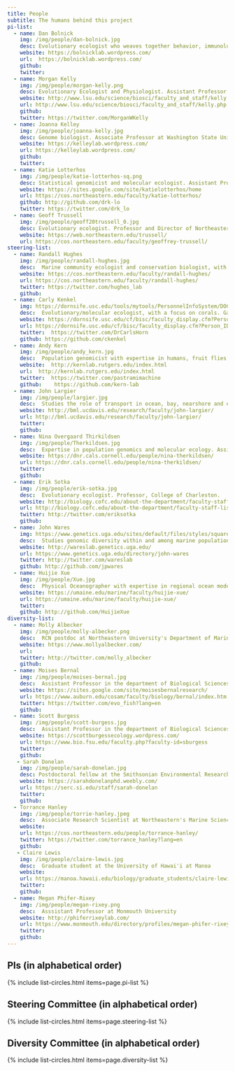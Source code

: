 ```yaml
---
title: People  
subtitle: The humans behind this project
pi-list: 
  - name: Dan Bolnick
    img: /img/people/dan-bolnick.jpg
    desc: Evolutionary ecologist who weaves together behavior, immunology, and genetics. Professor at the University of Conneticut.
    website: https://bolnicklab.wordpress.com/
    url:  https://bolnicklab.wordpress.com/
    github: 
    twitter:
  - name: Morgan Kelly
    img: /img/people/morgan-kelly.png
    desc: Evolutionary Ecologist and Physiologist. Assistant Professor at Lousiana State University.
    website: http://www.lsu.edu/science/biosci/faculty_and_staff/kelly.php
    url: http://www.lsu.edu/science/biosci/faculty_and_staff/kelly.php
    github: 
    twitter: https://twitter.com/MorganWKelly
  - name: Joanna Kelley
    img: /img/people/joanna-kelly.jpg
    desc: Genome biologist. Associate Professor at Washington State University School of Biological Sciences. 
    website: https://kelleylab.wordpress.com/
    url: https://kelleylab.wordpress.com/
    github: 
    twitter: 
  - name: Katie Lotterhos
    img: /img/people/katie-lotterhos-sq.png
    desc: Statistical genomicist and molecular ecologist. Assistant Professor at Northeastern University's Department of Marine and Environmental Sciences.
    website: https://sites.google.com/site/katielotterhos/home
    url: https://cos.northeastern.edu/faculty/katie-lotterhos/
    github: http://github.com/drk-lo
    twitter: https://twitter.com/drk_lo
  - name: Geoff Trussell
    img: /img/people/geoff20trussell_0.jpg
    desc: Evolutionary ecologist. Professor and Director of Northeastern University's Marine Science Center.
    website: https://web.northeastern.edu/trussell/
    url: https://cos.northeastern.edu/faculty/geoffrey-trussell/  
steering-list:
  - name: Randall Hughes
    img: /img/people/randall-hughes.jpg
    desc:  Marine community ecologist and conservation biologist, with a focus on the the effects of intraspecific variation. Associate Professor at Northeastern University's Department of Marine and Environmental Sciences.
    website: https://cos.northeastern.edu/faculty/randall-hughes/
    url: https://cos.northeastern.edu/faculty/randall-hughes/
    twitter: https://twitter.com/hughes_lab
    github:
  - name: Carly Kenkel
    img: https://dornsife.usc.edu/tools/mytools/PersonnelInfoSystem/DOC/Faculty/BISC/photo_1016828.jpg
    desc:  Evolutionary/molecular ecologist, with a focus on corals. Gabilan Assistant Professor of Biological Sciences at the University of Southern California, Dornsife.
    website: https://dornsife.usc.edu/cf/bisc/faculty_display.cfm?Person_ID=1016828
    url: https://dornsife.usc.edu/cf/bisc/faculty_display.cfm?Person_ID=1016828
    twitter:  https://twitter.com/DrCarlsHorn
    github: https://github.com/ckenkel
  - name: Andy Kern
    img: /img/people/andy_kern.jpg
    desc:  Population genomicist with expertise in humans, fruit flies, and plants. Associate Professor in the Department of Biology at the University of Oregon.
    website:  http://kernlab.rutgers.edu/index.html
    url:  http://kernlab.rutgers.edu/index.html
    twitter:  https://twitter.com/pastramimachine
    github:    https://github.com/kern-lab
  - name: John Largier
    img: /img/people/largier.jpg
    desc:  Studies the role of transport in ocean, bay, nearshore and estuarine waters. University of California, Davis. Professor Department of Environmental Science and Policy, and the Bodega Marine Laboratory Associate Director of Research, Coastal & Marine Sciences Institute
    website: http://bml.ucdavis.edu/research/faculty/john-largier/
    url: http://bml.ucdavis.edu/research/faculty/john-largier/
    twitter:
    github:
  - name: Nina Overgaard Thirkildsen
    img: /img/people/Therkildsen.jpg
    desc:  Expertise in population genomics and molecular ecology. Assistant Professor in the Department of Natural Resources at Cornell University.
    website: https://dnr.cals.cornell.edu/people/nina-therkildsen/
    url: https://dnr.cals.cornell.edu/people/nina-therkildsen/
    twitter: 
    github:
  - name: Erik Sotka 
    img: /img/people/erik-sotka.jpg
    desc:  Evolutionary ecologist. Professor, College of Charleston.
    website: http://biology.cofc.edu/about-the-department/faculty-staff-listing/sotka-erik.php
    url: http://biology.cofc.edu/about-the-department/faculty-staff-listing/sotka-erik.php
    twitter: http://twitter.com/eriksotka
    github:
  - name: John Wares
    img: https://www.genetics.uga.edu/sites/default/files/styles/square_400x400/public/JWhead.jpg?itok=96XZnYBh
    desc:  Studies genomic diversity within and among marine populations. Associate Professor, Department of Genetics, University of Georgia.
    website: http://wareslab.genetics.uga.edu/
    url: https://www.genetics.uga.edu/directory/john-wares
    twitter: http://twitter.com/wareslab
    github: http://github.com/jpwares
  - name: Huijie Xue
    img: /img/people/Xue.jpg
    desc:  Physical Oceanographer with expertise in regional ocean modeling, particularly interested in coastal ocean dynamics. Professor, School of Marine Sciences, University of Maine.
    website: https://umaine.edu/marine/faculty/huijie-xue/
    url: https://umaine.edu/marine/faculty/huijie-xue/
    twitter: 
    github: http://github.com/HuijieXue  
diversity-list:
  - name: Molly Albecker 
    img: /img/people/molly-albecker.png
    desc:  RCN postdoc at Northeastern University's Department of Marine and Environmental Sciences.
    website: https://www.mollyalbecker.com/
    url: 
    twitter: http://twitter.com/molly_albecker
    github: 
  - name: Moises Bernal
    img: /img/people/moises-bernal.jpg
    desc:  Assistant Professor in the department of Biological Sciences at Auburn University.
    website: https://sites.google.com/site/moisesbernalresearch/
    url: https://www.auburn.edu/cosam/faculty/biology/bernal/index.htm
    twitter: https://twitter.com/evo_fish?lang=en
    github:
  - name: Scott Burgess 
    img: /img/people/scott-burgess.jpg
    desc:  Assistant Professor in the department of Biological Sciences at Florida State University.
    website: https://scottburgessecology.wordpress.com/
    url: https://www.bio.fsu.edu/faculty.php?faculty-id=sburgess
    twitter: 
    github:
   - Sarah Donelan
    img: /img/people/sarah-donelan.jpg
    desc: Postdoctoral fellow at the Smithsonian Environmental Research Center
    website: https://sarahdonelanphd.weebly.com/
    url: https://serc.si.edu/staff/sarah-donelan
    twitter: 
    github:
  - Torrance Hanley
    img: /img/people/torrie-hanley.jpeg
    desc:  Associate Research Scientist at Northeastern's Marine Science Center.
    website: 
    url: https://cos.northeastern.edu/people/torrance-hanley/
    twitter: https://twitter.com/torrance_hanley?lang=en
    github:
   - Claire Lewis 
    img: /img/people/claire-lewis.jpg
    desc:  Graduate student at the University of Hawai'i at Manoa
    website: 
    url: https://manoa.hawaii.edu/biology/graduate_students/claire-lewis
    twitter: 
    github:
  - name: Megan Phifer-Rixey
    img: /img/people/megan-rixey.png
    desc:  Asssistant Professor at Monmouth University
    website: http://phiferrixeylab.com/
    url: https://www.monmouth.edu/directory/profiles/megan-phifer-rixey/
    twitter: 
    github:
---
```


## PIs (in alphabetical order)

{% include list-circles.html items=page.pi-list %}

## Steering Committee (in alphabetical order)

{% include list-circles.html items=page.steering-list %}
    
 ## Diversity Committee (in alphabetical order)
 
 {% include list-circles.html items=page.diversity-list %}

